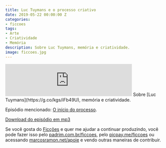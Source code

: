 ```yaml
---
title: Luc Tuymans e o processo criativo
date: 2019-05-22 00:00:00 Z
categories:
- ficcoes
tags:
- Arte
- Criatividade
- Memória
description: Sobre Luc Tuymans, memória e criatividade.
image: ficcoes.jpg
---
```


<iframe src="https://anchor.fm/podcastficcoes/embed/episodes/Luc-Tuymans-e-o-processo-criativo-e44861" height="102px" width="400px" frameborder="0" scrolling="no"></iframe>
Sobre [Luc Tuymans](https://g.co/kgs/iFb49U), memória e criatividade.

Episódio mencionado: [O início do processo](https://open.spotify.com/episode/7G9aElCJLjolmwGuC2Q2H6).

[Download do episódio em mp3](https://drive.google.com/file/d/1DP52Gm_RAa1DX3yCOSn5GPNusSRtDRHa/view?usp=sharing)
 
Se você gosta do [Ficções](https://marcosramon.net/ficcoes/) e quer me ajudar a continuar produzindo, você pode fazer isso pelo [padrim.com.br/ficcoes](https://www.padrim.com.br/ficcoes), pelo [picpay.me/ficcoes](https://app.picpay.com/user/ficcoes) ou acessando [marcosramon.net/apoie](https://marcosramon.net/apoie/) e vendo outras maneiras de contribuir.

